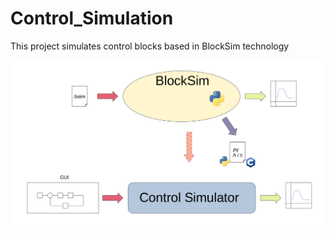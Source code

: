 # Control_Simulation
 This project simulates control blocks based in BlockSim technology

![Control simulation](./Control_simulation.png)